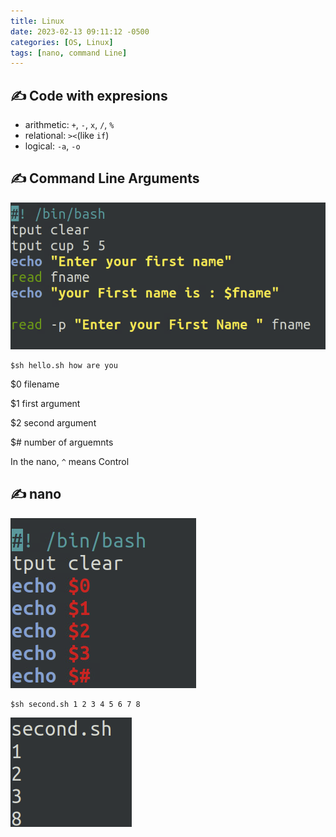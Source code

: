 ```yaml
---
title: Linux
date: 2023-02-13 09:11:12 -0500
categories: [OS, Linux]
tags: [nano, command Line]
---
```


## ✍️ Code with expresions

- arithmetic: `+`, `-`, `x`, `/`, `%`
- relational: `><`(like `if`)
- logical: `-a`, `-o`

## ✍️ Command Line Arguments

![Desktop View](/assets/img/sh_ex1.png)


```shell
$sh hello.sh how are you
```

$0 filename

$1 first argument

$2 second argument

$# number of arguemnts

In the nano, `^` means Control

## ✍️ nano

![Desktop View](/assets/img/sh_ex2.png)

```shell
$sh second.sh 1 2 3 4 5 6 7 8
```

![Desktop View](/assets/img/sh_out1.png)
